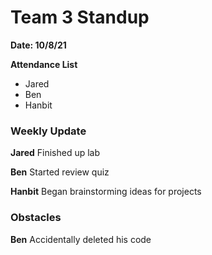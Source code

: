 # Team 3 Standup
**Date: 10/8/21**

**Attendance List**
- Jared
- Ben
- Hanbit

### Weekly Update
**Jared**
Finished up lab

**Ben**
Started review quiz

**Hanbit**
Began brainstorming ideas for projects

### Obstacles
**Ben**
Accidentally deleted his code